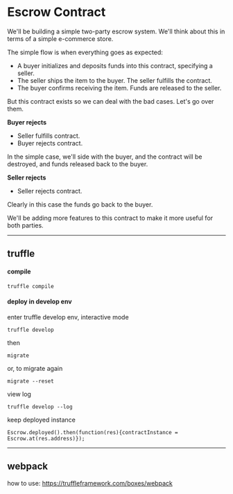 # Escrow Contract

We'll be building a simple two-party escrow system. We'll think about this in terms of a simple e-commerce store.

The simple flow is when everything goes as expected:

- A buyer initializes and deposits funds into this contract, specifying a seller.
- The seller ships the item to the buyer. The seller fulfills the contract.
- The buyer confirms receiving the item. Funds are released to the seller.

But this contract exists so we can deal with the bad cases. Let's go over them.

**Buyer rejects**

- Seller fulfills contract.
- Buyer rejects contract.

In the simple case, we'll side with the buyer, and the contract will be destroyed, and funds released back to the buyer.

**Seller rejects**

- Seller rejects contract.

Clearly in this case the funds go back to the buyer.

We'll be adding more features to this contract to make it more useful for both parties.

------------------------------

## truffle



#### compile

```
truffle compile
```

#### deploy in develop env

enter truffle develop env, interactive mode

```
truffle develop
```

then

```
migrate
```
or, to migrate again

```
migrate --reset
```

view log

```
truffle develop --log
```

keep deployed instance

```
Escrow.deployed().then(function(res){contractInstance = Escrow.at(res.address)});
```

------------------------------

## webpack
how to use: https://truffleframework.com/boxes/webpack
